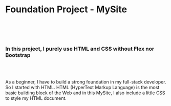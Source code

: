 <h1>Foundation Project - MySite<h1>
<br>
<h3> In this project, I purely use HTML and CSS without Flex nor Bootstrap</h3><br>
<br>
<p>As a beginner, I have to build a strong foundation in my full-stack developer. So I started with HTML.
HTML (HyperText Markup Language) is the most basic building block of the Web and in this MySite, I also include a little CSS to style my HTML document.</p>
